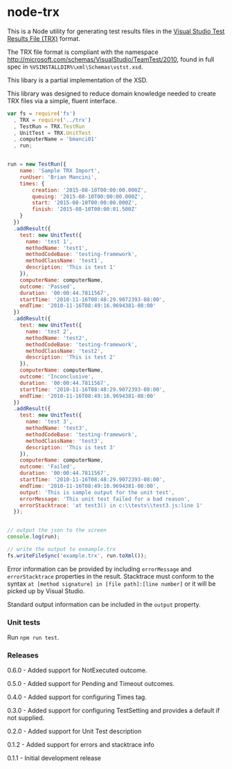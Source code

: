node-trx
========

This is a Node utility for generating test results files in the [Visual Studio Test Results File (TRX)](https://msdn.microsoft.com/en-us/library/jj155800(v=vs.120).aspx) format.

The TRX file format is compliant with the namespace http://microsoft.com/schemas/VisualStudio/TeamTest/2010, found in full spec in `%VSINSTALLDIR%\xml\Schemas\vstst.xsd`. 

This libary is a partial implementation of the XSD.

This library was designed to reduce domain knowledge needed to create TRX files via a simple, fluent interface. 

```javascript
var fs = require('fs')
  , TRX = require('../trx')
  , TestRun = TRX.TestRun
  , UnitTest = TRX.UnitTest
  , computerName = 'bmanci01'
  , run;


run = new TestRun({ 
    name: 'Sample TRX Import',
    runUser: 'Brian Mancini',
    times: {
        creation: '2015-08-10T00:00:00.000Z',
        queuing: '2015-08-10T00:00:00.000Z',
        start: '2015-08-10T00:00:00.000Z',
        finish: '2015-08-10T00:00:01.500Z'
    }
  })
  .addResult({ 
    test: new UnitTest({ 
      name: 'test 1', 
      methodName: 'test1', 
      methodCodeBase: 'testing-framework', 
      methodClassName: 'test1', 
      description: 'This is test 1' 
    }),
    computerName: computerName,
    outcome: 'Passed',
    duration: '00:00:44.7811567',
    startTime: '2010-11-16T08:48:29.9072393-08:00',
    endTime: '2010-11-16T08:49:16.9694381-08:00'
  })
  .addResult({
    test: new UnitTest({ 
      name: 'test 2', 
      methodName: 'test2', 
      methodCodeBase: 'testing-framework', 
      methodClassName: 'test2', 
      description: 'This is test 2'
    }),
    computerName: computerName,
    outcome: 'Inconclusive',
    duration: '00:00:44.7811567',
    startTime: '2010-11-16T08:48:29.9072393-08:00',
    endTime: '2010-11-16T08:49:16.9694381-08:00'
  })
  .addResult({
    test: new UnitTest({ 
      name: 'test 3', 
      methodName: 'test3', 
      methodCodeBase: 'testing-framework', 
      methodClassName: 'test3',
      description: 'This is test 3'
    }),
    computerName: computerName,
    outcome: 'Failed',
    duration: '00:00:44.7811567',
    startTime: '2010-11-16T08:48:29.9072393-08:00',
    endTime: '2010-11-16T08:49:16.9694381-08:00',
    output: 'This is sample output for the unit test',
    errorMessage: 'This unit test failed for a bad reason',
    errorStacktrace: 'at test3() in c:\\tests\\test3.js:line 1'
  });


// output the json to the screen
console.log(run);

// write the output to exmample.trx
fs.writeFileSync('example.trx', run.toXml());
```

Error information can be provided by including `errorMessage` and `errorStacktrace` properties in the result. Stacktrace must conform to the syntax `at [method signature] in [file path]:[line number]` or it will be picked up by Visual Studio.

Standard output information can be included in the `output` property.

### Unit tests

Run `npm run test`.

### Releases

0.6.0 - Added support for NotExecuted outcome.

0.5.0 - Added support for Pending and Timeout outcomes.

0.4.0 - Added support for configuring Times tag.

0.3.0 - Added support for configuring TestSetting and provides a default if not supplied.

0.2.0 - Added support for Unit Test description

0.1.2 - Added support for errors and stacktrace info

0.1.1 - Initial development release
